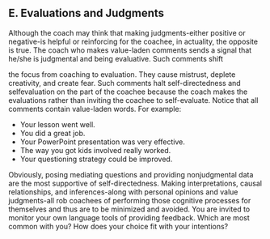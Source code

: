 ## E. Evaluations and Judgments

Although the coach may think that making judgments-either positive or negative-is helpful or reinforcing for the coachee, in actuality, the opposite is true. The coach who makes value-laden comments sends a signal that he/she is judgmental and being evaluative. Such comments shift

the focus from coaching to evaluation. They cause mistrust, deplete creativity, and create fear. Such comments halt self-directedness and selfevaluation on the part of the coachee because the coach makes the evaluations rather than inviting the coachee to self-evaluate. Notice that all comments contain value-laden words. For example:

- Your lesson went well.
- You did a great job.
- Your PowerPoint presentation was very effective.
- The way you got kids involved really worked.
- Your questioning strategy could be improved.

Obviously, posing mediating questions and providing nonjudgmental data are the most supportive of self-directedness. Making interpretations, causal relationships, and inferences-along with personal opinions and value judgments-all rob coachees of performing those cognitive processes for themselves and thus are to be minimized and avoided. You are invited to monitor your own language tools of providing feedback. Which are most common with you? How does your choice fit with your intentions?